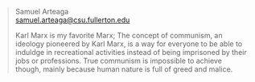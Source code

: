 > Samuel Arteaga<br>
> samuel.arteaga@csu.fullerton.edu
> 
> Karl Marx is my favorite Marx; The concept of communism, an ideology pioneered by Karl Marx,
> is a way for everyone to be able to induldge in recreational activities instead of being 
> imprisoned by their jobs or professions. True communism is impossible to achieve though, 
> mainly because human nature is full of greed and malice.  

